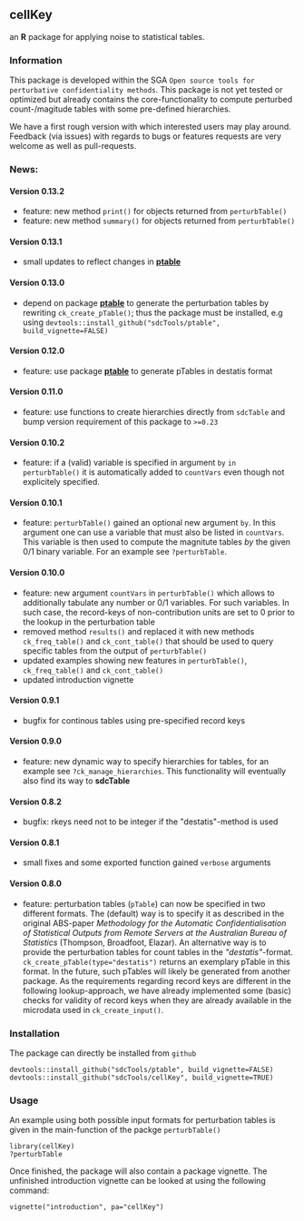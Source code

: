 ## cellKey

an **R** package for applying noise to statistical tables. 

### Information
This package is developed within the SGA `Open source tools for perturbative confidentiality methods`. This package is not yet tested or optimized but already contains the core-functionality to compute perturbed count-/magitude tables with some pre-defined hierarchies.

We have a first rough version with which interested users may play around. Feedback (via issues) with regards to bugs or features requests are very welcome as well as pull-requests.

### News:
#### Version 0.13.2
- feature: new method `print()` for objects returned from `perturbTable()`
- feature: new method `summary()` for objects returned from `perturbTable()`

#### Version 0.13.1
- small updates to reflect changes in [**ptable**](http://github.com/tenderle/ptable)

#### Version 0.13.0
- depend on package [**ptable**](http://github.com/sdcTools/ptable) to generate the perturbation tables by rewriting `ck_create_pTable()`; thus the package must be installed, e.g using `devtools::install_github("sdcTools/ptable", build_vignette=FALSE)`

#### Version 0.12.0
- feature: use package [**ptable**](http://github.com/sdcTools/ptable) to generate pTables in destatis format

#### Version 0.11.0
- feature: use functions to create hierarchies directly from `sdcTable` and bump version requirement of this package to `>=0.23` 

#### Version 0.10.2
- feature: if a (valid) variable is specified in argument `by` `in perturbTable()` it is automatically added to `countVars` even though not explicitely specified.

#### Version 0.10.1
- feature: `perturbTable()` gained an optional new argument `by`. In this argument one can use a variable that must also be listed in `countVars`. This variable is then used to compute the magnitute tables *by* the given 0/1 binary variable. For an example see `?perturbTable`.

#### Version 0.10.0
- feature: new argument `countVars` in `perturbTable()` which allows to additionally tabulate any number or 0/1 variables. For such variables. In such case, the record-keys of non-contribution units are set to 0 prior to the lookup in the perturbation table
- removed method `results()` and replaced it with new methods `ck_freq_table()` and `ck_cont_table()` that should be used to query specific tables from the output of `perturbTable()`
- updated examples showing new features in `perturbTable()`, `ck_freq_table()` and `ck_cont_table()`
- updated introduction vignette

#### Version 0.9.1
- bugfix for continous tables using pre-specified record keys

#### Version 0.9.0
- feature: new dynamic way to specify hierarchies for tables, for an example see `?ck_manage_hierarchies`. This functionality will eventually also find its way to **sdcTable**

#### Version 0.8.2
- bugfix: rkeys need not to be integer if the "destatis"-method is used

#### Version 0.8.1
- small fixes and some exported function gained `verbose` arguments

#### Version 0.8.0
- feature: perturbation tables (`pTable`) can now be specified in two different formats. The (default) way is to specify it as described in the original ABS-paper *Methodology for the Automatic Confidentialisation of Statistical Outputs from Remote Servers at the Australian Bureau of Statistics* (Thompson, Broadfoot, Elazar). An alternative way is to provide the perturbation tables for count tables in the *"destatis"*-format. `ck_create_pTable(type="destatis")` returns an exemplary pTable in this format. In the future, such pTables will likely be generated from another package. As the requirements regarding record keys are different in the following lookup-approach, we have already implemented some (basic) checks for validity of record keys when they are already available in the microdata used in `ck_create_input()`.

### Installation
The package can directly be installed from `github` 

```
devtools::install_github("sdcTools/ptable", build_vignette=FALSE)
devtools::install_github("sdcTools/cellKey", build_vignette=TRUE)
```

### Usage
An example using both possible input formats for perturbation tables is given in the main-function of the packge `perturbTable()`

```
library(cellKey)
?perturbTable
```

Once finished, the package will also contain a package vignette. The unfinished introduction vignette can be looked at using the following command:

```
vignette("introduction", pa="cellKey")
```
